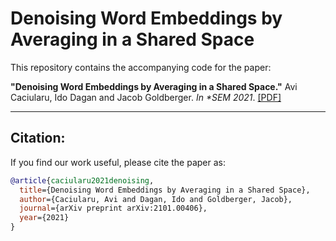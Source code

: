 # Denoising Word Embeddings by Averaging in a Shared Space

This repository contains the accompanying code for the paper:

**"Denoising Word Embeddings by Averaging in a Shared Space."** Avi Caciularu, Ido Dagan and Jacob Goldberger. *In \*SEM 2021*.
[[PDF]](https://arxiv.org/pdf/2101.00406.pdf)

---
## Citation:
If you find our work useful, please cite the paper as:

```bibtex
@article{caciularu2021denoising,
  title={Denoising Word Embeddings by Averaging in a Shared Space},
  author={Caciularu, Avi and Dagan, Ido and Goldberger, Jacob},
  journal={arXiv preprint arXiv:2101.00406},
  year={2021}
}
```
